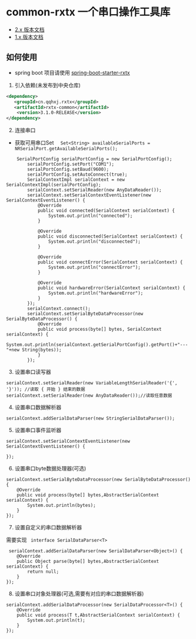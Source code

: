 
# common-rxtx 一个串口操作工具库
- [2.x 版本文档](https://github.com/han1396735592/common-rxtx/tree/2.1.0])
- [1.x 版本文档](https://github.com/han1396735592/common-rxtx/tree/1.3.0])

## 如何使用

- spring boot 项目请使用 [spring-boot-starter-rxtx](https://github.com/han1396735592/spring-boot-starter-rxtx)

1. 引入依赖(未发布到中央仓库)
```xml
<dependency>
   <groupId>cn.qqhxj.rxtx</groupId>
   <artifactId>rxtx-common</artifactId>
    <version>3.1.0-RELEASE</version>
</dependency>
```

2. 连接串口

- 获取可用串口Set
`  Set<String> availableSerialPorts = NRSerialPort.getAvailableSerialPorts();`
```
    SerialPortConfig serialPortConfig = new SerialPortConfig();
        serialPortConfig.setPort("COM1");
        serialPortConfig.setBaud(9600);
        serialPortConfig.setAutoConnect(true);
        SerialContextImpl serialContext = new SerialContextImpl(serialPortConfig);
        serialContext.setSerialReader(new AnyDataReader());
        serialContext.setSerialContextEventListener(new SerialContextEventListener() {
            @Override
            public void connected(SerialContext serialContext) {
                System.out.println("connected");
            }

            @Override
            public void disconnected(SerialContext serialContext) {
                System.out.println("disconnected");
            }

            @Override
            public void connectError(SerialContext serialContext) {
                System.out.println("connectError");
            }

            @Override
            public void hardwareError(SerialContext serialContext) {
                System.out.println("hardwareError");
            }
        });
        serialContext.connect();
        serialContext.setSerialByteDataProcessor(new SerialByteDataProcessor() {
            @Override
            public void process(byte[] bytes, SerialContext serialContext) {
                System.out.println(serialContext.getSerialPortConfig().getPort()+"---"+new String(bytes));
            }
        });
```

3. 设置串口读写器

```
serialContext.setSerialReader(new VariableLengthSerialReader('{', '}')); //读取 { 开始 } 结束的数据 
serialContext.setSerialReader(new AnyDataReader());//读取任意数据
```

4. 设置串口数据解析器

```
serialContext.addSerialDataParser(new StringSerialDataParser());
```

5. 设置串口事件监听器

```
serialContext.setSerialContextEventListener(new SerialContextEventListener() {

});
```

6. 设置串口byte数据处理器(可选)

```
serialContext.setSerialByteDataProcessor(new SerialByteDataProcessor() {
    @Override
    public void process(byte[] bytes,AbstractSerialContext serialContext) {
        System.out.println(bytes);
    }
});
```

7. 设置自定义的串口数据解析器

需要实现 ` interface SerialDataParser<T>`

```
 serialContext.addSerialDataParser(new SerialDataParser<Object>() {
    @Override
    public Object parse(byte[] bytes,AbstractSerialContext serialContext) {
        return null;
    }
});
```

8. 设置串口对象处理器(可选,需要有对应的串口数据解析器)

```
serialContext.addSerialDataProcessor(new SerialDataProcessor<T>() {
    @Override
    public void process(T t,AbstractSerialContext serialContext) {
        System.out.println(t);
    }
});
```

